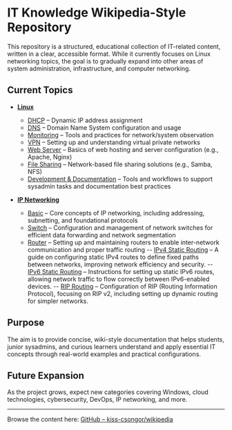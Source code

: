 # IT Knowledge Wikipedia-Style Repository

This repository is a structured, educational collection of IT-related content, written in a clear, accessible format. While it currently focuses on Linux networking topics, the goal is to gradually expand into other areas of system administration, infrastructure, and computer networking.

## Current Topics

- **[Linux](https://github.com/kiss-csongor/wikipedia/tree/main/Linux)**
  - [DHCP](https://github.com/kiss-csongor/wikipedia/tree/main/Linux/DHCP) – Dynamic IP address assignment
  - [DNS](https://github.com/kiss-csongor/wikipedia/tree/main/Linux/DNS) – Domain Name System configuration and usage
  - [Monitoring](https://github.com/kiss-csongor/wikipedia/tree/main/Linux/Monitoring) – Tools and practices for network/system observation
  - [VPN](https://github.com/kiss-csongor/wikipedia/tree/main/Linux/VPN) – Setting up and understanding virtual private networks
  - [Web Server](https://github.com/kiss-csongor/wikipedia/tree/main/Linux/Web-Server) – Basics of web hosting and server configuration (e.g., Apache, Nginx)
  - [File Sharing](https://github.com/kiss-csongor/wikipedia/tree/main/Linux/File-Sharing) – Network-based file sharing solutions (e.g., Samba, NFS)
  - [Development & Documentation](https://github.com/kiss-csongor/wikipedia/tree/main/Linux/Development-&-Documentation) – Tools and workflows to support sysadmin tasks and documentation best practices

 - **[IP Networking](https://github.com/kiss-csongor/wikipedia/tree/main/IP-Networking)**
   -  [Basic](https://github.com/kiss-csongor/wikipedia/tree/main/IP-Networking/Basic) – Core concepts of IP networking, including addressing, subnetting, and foundational protocols
   -  [Switch](https://github.com/kiss-csongor/wikipedia/tree/main/IP-Networking/Switch) – Configuration and management of network switches for efficient data forwarding and network segmentation
   -  [Router](https://github.com/kiss-csongor/wikipedia/tree/main/IP-Networking/Router) – Setting up and maintaining routers to enable inter-network communication and proper traffic routing
     --  [IPv4 Static Routing](https://github.com/kiss-csongor/wikipedia/tree/main/IP-Networking/Router/IPv4-Static-Routing) – A guide on configuring static IPv4 routes to define fixed paths between networks, improving network efficiency and security.
     --  [IPv6 Static Routing](https://github.com/kiss-csongor/wikipedia/tree/main/IP-Networking/Router/IPv6-Static-Routing) – Instructions for setting up static IPv6 routes, allowing network traffic to flow correctly between IPv6-enabled devices.
     --  [RIP Routing](https://github.com/kiss-csongor/wikipedia/tree/main/IP-Networking/Router/RIP-Routing) – Configuration of RIP (Routing Information Protocol), focusing on RIP v2, including setting up dynamic routing for simpler networks.

## Purpose

The aim is to provide concise, wiki-style documentation that helps students, junior sysadmins, and curious learners understand and apply essential IT concepts through real-world examples and practical configurations.

## Future Expansion

As the project grows, expect new categories covering Windows, cloud technologies, cybersecurity, DevOps, IP networking, and more.

---

Browse the content here: [GitHub – kiss-csongor/wikipedia](https://github.com/kiss-csongor/wikipedia)
